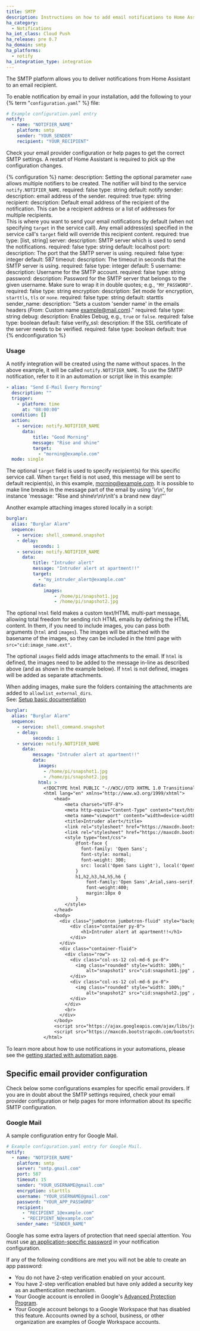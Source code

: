 ```yaml
---
title: SMTP
description: Instructions on how to add email notifications to Home Assistant.
ha_category:
  - Notifications
ha_iot_class: Cloud Push
ha_release: pre 0.7
ha_domain: smtp
ha_platforms:
  - notify
ha_integration_type: integration
---
```


The SMTP platform allows you to deliver notifications from Home Assistant to an email recipient.

To enable notification by email in your installation, add the following to your {% term "`configuration.yaml`" %} file:

```yaml
# Example configuration.yaml entry
notify:
  - name: "NOTIFIER_NAME"
    platform: smtp
    sender: "YOUR_SENDER"
    recipient: "YOUR_RECIPIENT"
```

Check your email provider configuration or help pages to get the correct SMTP settings. A restart of Home Assistant is required to pick up the configuration changes.

{% configuration %}
name:
  description: Setting the optional parameter `name` allows multiple notifiers to be created. The notifier will bind to the service `notify.NOTIFIER_NAME`.
  required: false
  type: string
  default: notify
sender:
  description: email address of the sender.
  required: true
  type: string
recipient:
  description: Default email address of the recipient of the notification. This can be a recipient address or a list of addresses for multiple recipients.<br>This is where you want to send your email notifications by default (when not specifying `target` in the service call). Any email address(es) specified in the service call's `target` field will override this recipient content.
  required: true
  type: [list, string]
server:
  description: SMTP server which is used to send the notifications.
  required: false
  type: string
  default: localhost
port:
  description: The port that the SMTP server is using.
  required: false
  type: integer
  default: 587
timeout:
  description: The timeout in seconds that the SMTP server is using.
  required: false
  type: integer
  default: 5
username:
  description: Username for the SMTP account.
  required: false
  type: string
password:
  description: Password for the SMTP server that belongs to the given username. Make sure to wrap it in double quotes; e.g., `"MY_PASSWORD"`.
  required: false
  type: string
encryption:
  description: Set mode for encryption, `starttls`, `tls` or `none`.
  required: false
  type: string
  default: starttls
sender_name:
  description: "Sets a custom 'sender name' in the emails headers (*From*: Custom name <example@mail.com>)."
  required: false
  type: string
debug:
  description: Enables Debug, e.g., `true` or `false`.
  required: false
  type: boolean
  default: false
verify_ssl:
  description: If the SSL certificate of the server needs to be verified.
  required: false
  type: boolean
  default: true
{% endconfiguration %}

### Usage

A notify integration will be created using the name without spaces. In the above example, it will be called `notify.NOTIFIER_NAME`. To use the SMTP notification, refer to it in an automation or script like in this example:

```yaml
- alias: "Send E-Mail Every Morning"
  description: ""
  trigger:
    - platform: time
      at: "08:00:00"
  condition: []
  action:
    - service: notify.NOTIFIER_NAME
      data:
          title: "Good Morning"
          message: "Rise and shine"
          target:
            - "morning@example.com"
  mode: single
```

The optional `target` field is used to specify recipient(s) for this specific service call. When `target` field is not used, this message will be sent to default recipient(s), in this example, morning@example.com. It is possible to make line breaks in the message part of the email by using '\r\n', for instance 'message: \"Rise and shine\r\n\r\nIt's a brand new day!\"'

Another example attaching images stored locally in a script:

```yaml
burglar:
  alias: "Burglar Alarm"
  sequence:
    - service: shell_command.snapshot
    - delay:
          seconds: 1
    - service: notify.NOTIFIER_NAME
      data:
          title: "Intruder alert"
          message: "Intruder alert at apartment!!"
          target:
            - "my_intruder_alert@example.com"
          data:
              images:
                  - /home/pi/snapshot1.jpg
                  - /home/pi/snapshot2.jpg
```

The optional `html` field makes a custom text/HTML multi-part message, allowing total freedom for sending rich HTML emails by defining the HTML content. In them, if you need to include images, you can pass both arguments (`html` and `images`). The images will be attached with the basename of the images, so they can be included in the html page with `src="cid:image_name.ext"`.

The optional `images` field adds image attachments to the email. If `html` is defined, the images need to be added to the message in-line as described above (and as shown in the example below). If `html` is not defined, images will be added as separate attachments.

<div class='note info'>

When adding images, make sure the folders containing the attachments are added to `allowlist_external_dirs`.<br>See: [Setup basic documentation](/integrations/homeassistant/#allowlist_external_dirs)

</div>

```yaml
burglar:
  alias: "Burglar Alarm"
  sequence:
    - service: shell_command.snapshot
    - delay:
          seconds: 1
    - service: notify.NOTIFIER_NAME
      data:
          message: "Intruder alert at apartment!!"
          data:
            images:
              - /home/pi/snapshot1.jpg
              - /home/pi/snapshot2.jpg
            html: >
              <!DOCTYPE html PUBLIC "-//W3C//DTD XHTML 1.0 Transitional//EN" "http://www.w3.org/TR/xhtml1/DTD/xhtml1-transitional.dtd">
              <html lang="en" xmlns="http://www.w3.org/1999/xhtml">
                  <head>
                      <meta charset="UTF-8">
                      <meta http-equiv="Content-Type" content="text/html; charset=UTF-8">
                      <meta name="viewport" content="width=device-width, initial-scale=1.0">
                      <title>Intruder alert</title>
                      <link rel="stylesheet" href="https://maxcdn.bootstrapcdn.com/bootstrap/4.0.0-alpha.5/css/bootstrap.min.css">
                      <link rel="stylesheet" href="https://maxcdn.bootstrapcdn.com/font-awesome/4.4.0/css/font-awesome.min.css">
                      <style type="text/css">
                          @font-face {
                            font-family: 'Open Sans';
                            font-style: normal;
                            font-weight: 300;
                            src: local('Open Sans Light'), local('OpenSans-Light'), url(http://fonts.gstatic.com/s/opensans/v13/DXI1ORHCpsQm3Vp6mXoaTZS3E-kSBmtLoNJPDtbj2Pk.ttf) format('truetype');
                          }
                          h1,h2,h3,h4,h5,h6 {
                              font-family:'Open Sans',Arial,sans-serif;
                              font-weight:400;
                              margin:10px 0
                          }
                      </style>
                  </head>
                  <body>
                    <div class="jumbotron jumbotron-fluid" style="background-color: #f00a2d; color: white;">
                        <div class="container py-0">
                            <h1>Intruder alert at apartment!!</h1>
                        </div>
                    </div>
                    <div class="container-fluid">
                      <div class="row">
                        <div class="col-xs-12 col-md-6 px-0">
                          <img class="rounded" style="width: 100%;"
                              alt="snapshot1" src="cid:snapshot1.jpg" />
                        </div>
                        <div class="col-xs-12 col-md-6 px-0">
                          <img class="rounded" style="width: 100%;"
                              alt="snapshot2" src="cid:snapshot2.jpg" />
                        </div>
                      </div>
                      <br>
                    </div>
                  </body>
                  <script src="https://ajax.googleapis.com/ajax/libs/jquery/1.11.3/jquery.min.js"></script>
                  <script src="https://maxcdn.bootstrapcdn.com/bootstrap/4.0.0-alpha.5/js/bootstrap.min.js"></script>
              </html>
```

To learn more about how to use notifications in your automations, please see the [getting started with automation page](/getting-started/automation/).

## Specific email provider configuration

Check below some configurations examples for specific email providers.
If you are in doubt about the SMTP settings required, check your email provider configuration or help pages for more information about its specific SMTP configuration.

### Google Mail

A sample configuration entry for Google Mail.

```yaml
# Example configuration.yaml entry for Google Mail.
notify:
  - name: "NOTIFIER_NAME"
    platform: smtp
    server: "smtp.gmail.com"
    port: 587
    timeout: 15
    sender: "YOUR_USERNAME@gmail.com"
    encryption: starttls
    username: "YOUR_USERNAME@gmail.com"
    password: "YOUR_APP_PASSWORD"
    recipient:
      - "RECIPIENT_1@example.com"
      - "RECIPIENT_N@example.com"
    sender_name: "SENDER_NAME"
```

Google has some extra layers of protection that need special attention. You must use [an application-specific password](https://support.google.com/mail/answer/185833) in your notification configuration.

If any of the following conditions are met you will not be able to create an app password:

- You do not have 2-step verification enabled on your account.
- You have 2-step verification enabled but have only added a security key as an authentication mechanism.
- Your Google account is enrolled in Google's [Advanced Protection Program](https://landing.google.com/advancedprotection/).
- Your Google account belongs to a Google Workspace that has disabled this feature. Accounts owned by a school, business, or other organization are examples of Google Workspace accounts.

